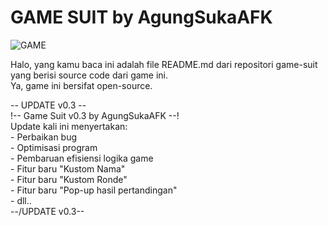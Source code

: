 # GAME SUIT by AgungSukaAFK
![GAME](https://user-images.githubusercontent.com/84656505/171426905-a59222fa-8403-45b2-bec0-9bd42443983c.PNG)


Halo, yang kamu baca ini adalah file README.md dari repositori game-suit yang berisi source code dari game ini.\
Ya, game ini bersifat open-source. 

-- UPDATE v0.3 --\
!-- Game Suit v0.3 by AgungSukaAFK --!\
    Update kali ini menyertakan:\
    - Perbaikan bug \
    - Optimisasi program\
    - Pembaruan efisiensi logika game\
    - Fitur baru "Kustom Nama"\
    - Fitur baru "Kustom Ronde"\
    - Fitur baru "Pop-up hasil pertandingan"\
    - dll..\
--/UPDATE v0.3--
